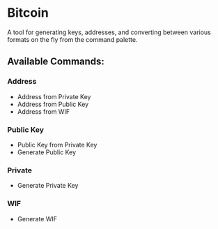 # Bitcoin

A tool for generating keys, addresses, and converting between various formats on the fly from the command palette.

## Available Commands:

### Address

- Address from Private Key
- Address from Public Key
- Address from WIF

### Public Key

- Public Key from Private Key
- Generate Public Key

### Private

- Generate Private Key

### WIF

- Generate WIF
